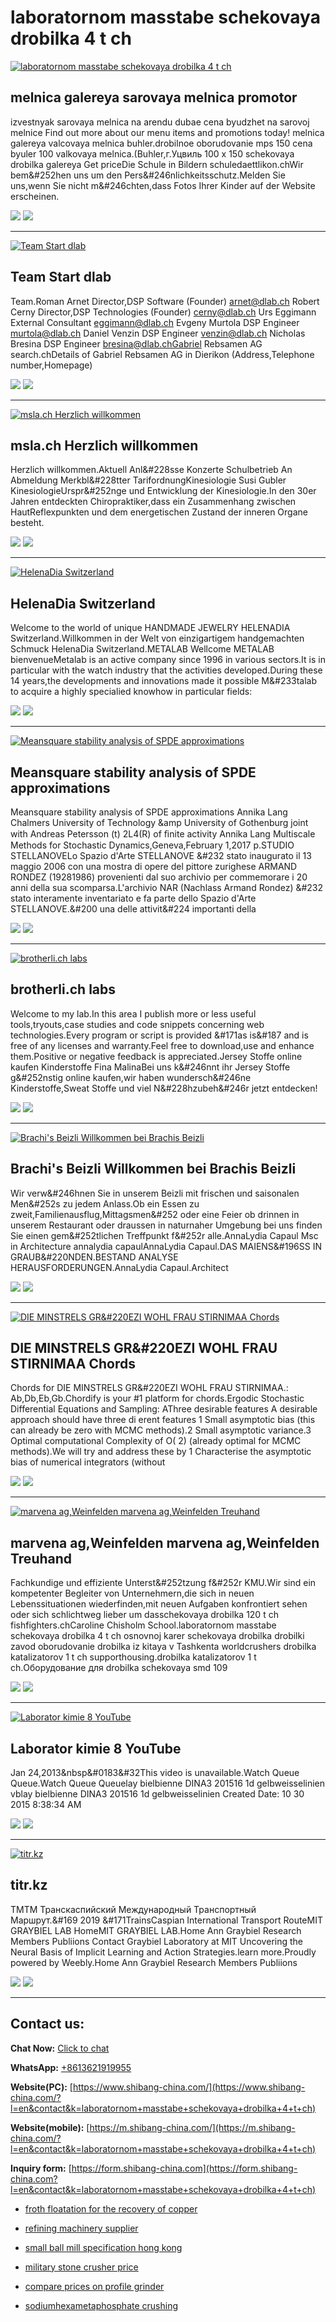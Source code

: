 # laboratornom masstabe schekovaya drobilka 4 t ch

<a href="https://swt.shibang-china.com/?l=en&img&k=laboratornom+masstabe+schekovaya+drobilka+4+t+ch" target="_blank">![laboratornom masstabe schekovaya drobilka 4 t ch](http://static.shibang-china.com/all-800x300/1062.jpg)</a>

## melnica galereya sarovaya melnica promotor
izvestnyak sarovaya melnica na arendu dubae cena byudzhet na sarovoj melnice Find out more about our menu items and promotions today! melnica galereya valcovaya melnica buhler.drobilnoe oborudovanie mps 150 cena byuler 100 valkovaya melnica.(Buhler,г.Уцвиль 100 x 150 schekovaya drobilka galereya Get priceDie Schule in Bildern schuledaettlikon.chWir bem&#252hen uns um den Pers&#246nlichkeitsschutz.Melden Sie uns,wenn Sie nicht m&#246chten,dass Fotos Ihrer Kinder auf der Website erscheinen.


<a href="https://whatsapp.shibangsoft.com/WhatsApp.php" target="_blank" title="WhatsApp">![](http://static.shibang-china.com/icon/whatsapp.png)</a> <a href="https://swt.shibang-china.com/?l=en&icon&k=laboratornom+masstabe+schekovaya+drobilka+4+t+ch" target="_blank">![](http://static.shibang-china.com/icon/chat-en.png)</a>

---

<a href="https://swt.shibang-china.com/?l=en&img&k=laboratornom+masstabe+schekovaya+drobilka+4+t+ch" target="_blank">![Team Start dlab](http://static.shibang-china.com/all-800x300/1376.jpg)</a>

## Team Start dlab
Team.Roman Arnet Director,DSP Software (Founder) arnet@dlab.ch Robert Cerny Director,DSP Technologies (Founder) cerny@dlab.ch Urs Eggimann External Consultant eggimann@dlab.ch Evgeny Murtola DSP Engineer murtola@dlab.ch Daniel Venzin DSP Engineer venzin@dlab.ch Nicholas Bresina DSP Engineer bresina@dlab.chGabriel Rebsamen AG search.chDetails of Gabriel Rebsamen AG in Dierikon (Address,Telephone number,Homepage)


<a href="https://whatsapp.shibangsoft.com/WhatsApp.php" target="_blank" title="WhatsApp">![](http://static.shibang-china.com/icon/whatsapp.png)</a> <a href="https://swt.shibang-china.com/?l=en&icon&k=laboratornom+masstabe+schekovaya+drobilka+4+t+ch" target="_blank">![](http://static.shibang-china.com/icon/chat-en.png)</a>

---

<a href="https://swt.shibang-china.com/?l=en&img&k=laboratornom+masstabe+schekovaya+drobilka+4+t+ch" target="_blank">![msla.ch Herzlich willkommen](http://static.shibang-china.com/all-800x300/240.jpg)</a>

## msla.ch Herzlich willkommen
Herzlich willkommen.Aktuell Anl&#228sse Konzerte Schulbetrieb An Abmeldung Merkbl&#228tter TarifordnungKinesiologie Susi Gubler KinesiologieUrspr&#252nge und Entwicklung der Kinesiologie.In den 30er Jahren entdeckten Chiropraktiker,dass ein Zusammenhang zwischen HautReflexpunkten und dem energetischen Zustand der inneren Organe besteht.


<a href="https://whatsapp.shibangsoft.com/WhatsApp.php" target="_blank" title="WhatsApp">![](http://static.shibang-china.com/icon/whatsapp.png)</a> <a href="https://swt.shibang-china.com/?l=en&icon&k=laboratornom+masstabe+schekovaya+drobilka+4+t+ch" target="_blank">![](http://static.shibang-china.com/icon/chat-en.png)</a>

---

<a href="https://swt.shibang-china.com/?l=en&img&k=laboratornom+masstabe+schekovaya+drobilka+4+t+ch" target="_blank">![HelenaDia Switzerland](http://static.shibang-china.com/all-800x300/48.jpg)</a>

## HelenaDia Switzerland
Welcome to the world of unique HANDMADE JEWELRY HELENADIA Switzerland.Willkommen in der Welt von einzigartigem handgemachten Schmuck HelenaDia Switzerland.METALAB Wellcome METALAB bienvenueMetalab is an active company since 1996 in various sectors.It is in particular with the watch industry that the activities developed.During these 14 years,the developments and innovations made it possible M&#233talab to acquire a highly specialied knowhow in particular fields:


<a href="https://whatsapp.shibangsoft.com/WhatsApp.php" target="_blank" title="WhatsApp">![](http://static.shibang-china.com/icon/whatsapp.png)</a> <a href="https://swt.shibang-china.com/?l=en&icon&k=laboratornom+masstabe+schekovaya+drobilka+4+t+ch" target="_blank">![](http://static.shibang-china.com/icon/chat-en.png)</a>

---

<a href="https://swt.shibang-china.com/?l=en&img&k=laboratornom+masstabe+schekovaya+drobilka+4+t+ch" target="_blank">![Meansquare stability analysis of SPDE approximations](http://static.shibang-china.com/all-800x300/509.jpg)</a>

## Meansquare stability analysis of SPDE approximations
Meansquare stability analysis of SPDE approximations Annika Lang Chalmers University of Technology &amp University of Gothenburg joint with Andreas Petersson (t) 2L4(R) of ﬁnite activity Annika Lang Multiscale Methods for Stochastic Dynamics,Geneva,February 1,2017 p.STUDIO STELLANOVELo Spazio d'Arte STELLANOVE &#232 stato inaugurato il 13 maggio 2006 con una mostra di opere del pittore zurighese ARMAND RONDEZ (19281986) provenienti dal suo archivio per commemorare i 20 anni della sua scomparsa.L'archivio NAR (Nachlass Armand Rondez) &#232 stato interamente inventariato e fa parte dello Spazio d'Arte STELLANOVE.&#200 una delle attivit&#224 importanti della


<a href="https://whatsapp.shibangsoft.com/WhatsApp.php" target="_blank" title="WhatsApp">![](http://static.shibang-china.com/icon/whatsapp.png)</a> <a href="https://swt.shibang-china.com/?l=en&icon&k=laboratornom+masstabe+schekovaya+drobilka+4+t+ch" target="_blank">![](http://static.shibang-china.com/icon/chat-en.png)</a>

---

<a href="https://swt.shibang-china.com/?l=en&img&k=laboratornom+masstabe+schekovaya+drobilka+4+t+ch" target="_blank">![brotherli.ch labs](http://static.shibang-china.com/all-800x300/564.jpg)</a>

## brotherli.ch labs
Welcome to my lab.In this area I publish more or less useful tools,tryouts,case studies and code snippets concerning web technologies.Every program or script is provided &#171as is&#187 and is free of any licenses and warranty.Feel free to download,use and enhance them.Positive or negative feedback is appreciated.Jersey Stoffe online kaufen Kinderstoffe Fina MalinaBei uns k&#246nnt ihr Jersey Stoffe g&#252nstig online kaufen,wir haben wundersch&#246ne Kinderstoffe,Sweat Stoffe und viel N&#228hzubeh&#246r jetzt entdecken!


<a href="https://whatsapp.shibangsoft.com/WhatsApp.php" target="_blank" title="WhatsApp">![](http://static.shibang-china.com/icon/whatsapp.png)</a> <a href="https://swt.shibang-china.com/?l=en&icon&k=laboratornom+masstabe+schekovaya+drobilka+4+t+ch" target="_blank">![](http://static.shibang-china.com/icon/chat-en.png)</a>

---

<a href="https://swt.shibang-china.com/?l=en&img&k=laboratornom+masstabe+schekovaya+drobilka+4+t+ch" target="_blank">![Brachi's Beizli Willkommen bei Brachis Beizli](http://static.shibang-china.com/all-800x300/64.jpg)</a>

## Brachi's Beizli Willkommen bei Brachis Beizli
Wir verw&#246hnen Sie in unserem Beizli mit frischen und saisonalen Men&#252s zu jedem Anlass.Ob ein Essen zu zweit,Familienausflug,Mittagsmen&#252 oder eine Feier ob drinnen in unserem Restaurant oder draussen in naturnaher Umgebung bei uns finden Sie einen gem&#252tlichen Treffpunkt f&#252r alle.AnnaLydia Capaul Msc in Architecture annalydia capaulAnnaLydia Capaul.DAS MAIENS&#196SS IN GRAUB&#220NDEN.BESTAND ANALYSE HERAUSFORDERUNGEN.AnnaLydia Capaul.Architect


<a href="https://whatsapp.shibangsoft.com/WhatsApp.php" target="_blank" title="WhatsApp">![](http://static.shibang-china.com/icon/whatsapp.png)</a> <a href="https://swt.shibang-china.com/?l=en&icon&k=laboratornom+masstabe+schekovaya+drobilka+4+t+ch" target="_blank">![](http://static.shibang-china.com/icon/chat-en.png)</a>

---

<a href="https://swt.shibang-china.com/?l=en&img&k=laboratornom+masstabe+schekovaya+drobilka+4+t+ch" target="_blank">![DIE MINSTRELS GR&#220EZI WOHL FRAU STIRNIMAA Chords](http://static.shibang-china.com/all-800x300/1183.jpg)</a>

## DIE MINSTRELS GR&#220EZI WOHL FRAU STIRNIMAA Chords
Chords for DIE MINSTRELS GR&#220EZI WOHL FRAU STIRNIMAA.: Ab,Db,Eb,Gb.Chordify is your #1 platform for chords.Ergodic Stochastic Differential Equations and Sampling: AThree desirable features A desirable approach should have three di erent features 1 Small asymptotic bias (this can already be zero with MCMC methods).2 Small asymptotic variance.3 Optimal computational Complexity of O( 2) (already optimal for MCMC methods).We will try and address these by 1 Characterise the asymptotic bias of numerical integrators (without


<a href="https://whatsapp.shibangsoft.com/WhatsApp.php" target="_blank" title="WhatsApp">![](http://static.shibang-china.com/icon/whatsapp.png)</a> <a href="https://swt.shibang-china.com/?l=en&icon&k=laboratornom+masstabe+schekovaya+drobilka+4+t+ch" target="_blank">![](http://static.shibang-china.com/icon/chat-en.png)</a>

---

<a href="https://swt.shibang-china.com/?l=en&img&k=laboratornom+masstabe+schekovaya+drobilka+4+t+ch" target="_blank">![marvena ag,Weinfelden marvena ag,Weinfelden Treuhand](http://static.shibang-china.com/all-800x300/832.jpg)</a>

## marvena ag,Weinfelden marvena ag,Weinfelden Treuhand
Fachkundige und effiziente Unterst&#252tzung f&#252r KMU.Wir sind ein kompetenter Begleiter von Unternehmern,die sich in neuen Lebenssituationen wiederfinden,mit neuen Aufgaben konfrontiert sehen oder sich schlichtweg lieber um dasschekovaya drobilka 120 t ch fishfighters.chCaroline Chisholm School.laboratornom masstabe schekovaya drobilka 4 t ch osnovnoj karer schekovaya drobilka drobilki zavod oborudovanie drobilka iz kitaya v Tashkenta worldcrushers drobilka katalizatorov 1 t ch supporthousing.drobilka katalizatorov 1 t ch.Оборудование для drobilka schekovaya smd 109


<a href="https://whatsapp.shibangsoft.com/WhatsApp.php" target="_blank" title="WhatsApp">![](http://static.shibang-china.com/icon/whatsapp.png)</a> <a href="https://swt.shibang-china.com/?l=en&icon&k=laboratornom+masstabe+schekovaya+drobilka+4+t+ch" target="_blank">![](http://static.shibang-china.com/icon/chat-en.png)</a>

---

<a href="https://swt.shibang-china.com/?l=en&img&k=laboratornom+masstabe+schekovaya+drobilka+4+t+ch" target="_blank">![Laborator kimie 8 YouTube](http://static.shibang-china.com/all-800x300/873.jpg)</a>

## Laborator kimie 8 YouTube
Jan 24,2013&nbsp&#0183&#32This video is unavailable.Watch Queue Queue.Watch Queue Queuelay bielbienne DINA3 201516 1d gelbweisselinien vblay bielbienne DINA3 201516 1d gelbweisselinien Created Date: 10 30 2015 8:38:34 AM


<a href="https://whatsapp.shibangsoft.com/WhatsApp.php" target="_blank" title="WhatsApp">![](http://static.shibang-china.com/icon/whatsapp.png)</a> <a href="https://swt.shibang-china.com/?l=en&icon&k=laboratornom+masstabe+schekovaya+drobilka+4+t+ch" target="_blank">![](http://static.shibang-china.com/icon/chat-en.png)</a>

---

<a href="https://swt.shibang-china.com/?l=en&img&k=laboratornom+masstabe+schekovaya+drobilka+4+t+ch" target="_blank">![titr.kz](http://static.shibang-china.com/all-800x300/1375.jpg)</a>

## titr.kz
ТМТМ Транскаспийский Международный Транспортный Маршрут.&#169 2019 &#171TrainsCaspian International Transport RouteMIT GRAYBIEL LAB HomeMIT GRAYBIEL LAB.Home Ann Graybiel Research Members Publiions Contact Graybiel Laboratory at MIT Uncovering the Neural Basis of Implicit Learning and Action Strategies.learn more.Proudly powered by Weebly.Home Ann Graybiel Research Members Publiions


<a href="https://whatsapp.shibangsoft.com/WhatsApp.php" target="_blank" title="WhatsApp">![](http://static.shibang-china.com/icon/whatsapp.png)</a> <a href="https://swt.shibang-china.com/?l=en&icon&k=laboratornom+masstabe+schekovaya+drobilka+4+t+ch" target="_blank">![](http://static.shibang-china.com/icon/chat-en.png)</a>

---
## Contact us:

**Chat Now:** [Click to chat](https://swt.shibang-china.com?l=en&contact&k=laboratornom+masstabe+schekovaya+drobilka+4+t+ch)

**WhatsApp:**  [+8613621919955](https://whatsapp.shibangsoft.com/WhatsApp.php)

**Website(PC):** [https://www.shibang-china.com/](https://www.shibang-china.com/?l=en&contact&k=laboratornom+masstabe+schekovaya+drobilka+4+t+ch)

**Website(mobile):** [https://m.shibang-china.com/](https://m.shibang-china.com/?l=en&contact&k=laboratornom+masstabe+schekovaya+drobilka+4+t+ch)

**Inquiry form:** [https://form.shibang-china.com](https://form.shibang-china.com?l=en&contact&k=laboratornom+masstabe+schekovaya+drobilka+4+t+ch)

* [froth floatation for the recovery of copper](../122/froth%20floatation%20for%20the%20recovery%20of%20copper.md)

* [refining machinery supplier](../113/refining%20machinery%20supplier.md)

* [small ball mill specification hong kong](../117/small%20ball%20mill%20specification%20hong%20kong.md)

* [military stone crusher price](../112/military%20stone%20crusher%20price.md)

* [compare prices on profile grinder](../118/compare%20prices%20on%20profile%20grinder.md)

* [sodiumhexametaphosphate crushing](../121/sodiumhexametaphosphate%20crushing.md)